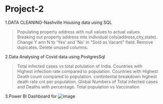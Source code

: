 # Project-2
1.DATA CLEANING-Nashville Housing data using SQL
  >Populating property address with null values to actual values.
  > Breaking out property address into individual cols(address,city,state).
  >Change Y ann N to 'Yes' and 'No' in "Sold as Vacant" field.
  >Remove dupicates.
  >Delete unused columns.

2.Data Analysing of Covid data using PostgresSql
  >Total infected cases vs total polulation of India.
  >Countries with Highest infection rate compared to population.
  >Countries with Highest Death count compared to population.
  >contintental breakdown highest death rate cnt per population.
  >Global Numbers of Total infected cases and Deaths with percentage.
  >Total population vs Vaccination

3.Power BI Dashboard for 
![image](https://github.com/Rebecca1061/Data-Analysis-Project-2/assets/152878222/df6f1258-8bc2-468d-b4f9-15987bb05a09)
